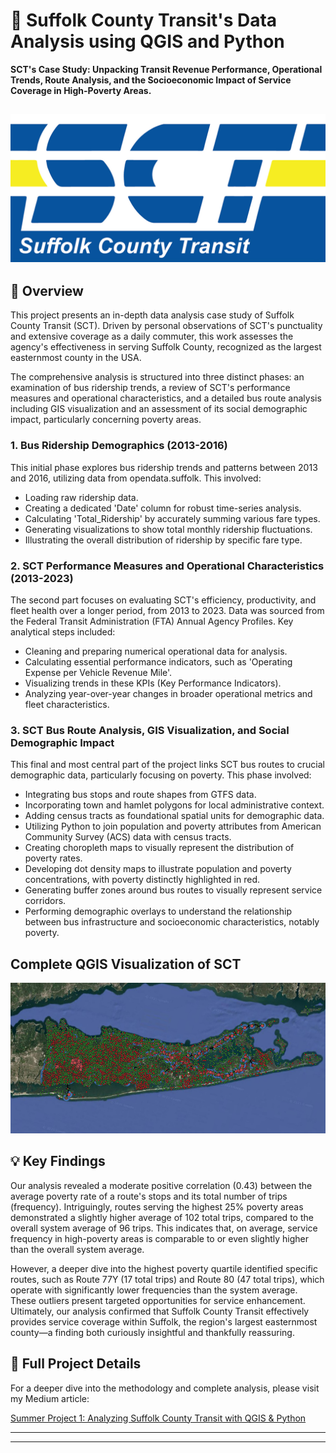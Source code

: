 #  🚌 Suffolk County Transit's Data Analysis using QGIS and Python

**SCT's Case Study: 
Unpacking Transit Revenue Performance, Operational Trends, Route Analysis, and the Socioeconomic Impact of Service Coverage in High-Poverty Areas.**

![SCT_Logo](Images/sctlogo.png)
---

## 📄 Overview

This project presents an in-depth data analysis case study of Suffolk County Transit (SCT). Driven by personal observations of SCT's punctuality and extensive coverage as a daily commuter, this work assesses the agency's effectiveness in serving Suffolk County, recognized as the largest easternmost county in the USA.

The comprehensive analysis is structured into three distinct phases: an examination of bus ridership trends, a review of SCT's performance measures and operational characteristics, and a detailed bus route analysis including GIS visualization and an assessment of its social demographic impact, particularly concerning poverty areas.

### 1. Bus Ridership Demographics (2013-2016)

This initial phase explores bus ridership trends and patterns between 2013 and 2016, utilizing data from opendata.suffolk. This involved:
* Loading raw ridership data.
* Creating a dedicated 'Date' column for robust time-series analysis.
* Calculating 'Total_Ridership' by accurately summing various fare types.
* Generating visualizations to show total monthly ridership fluctuations.
* Illustrating the overall distribution of ridership by specific fare type.

### 2. SCT Performance Measures and Operational Characteristics (2013-2023)

The second part focuses on evaluating SCT's efficiency, productivity, and fleet health over a longer period, from 2013 to 2023. Data was sourced from the Federal Transit Administration (FTA) Annual Agency Profiles. Key analytical steps included:
* Cleaning and preparing numerical operational data for analysis.
* Calculating essential performance indicators, such as 'Operating Expense per Vehicle Revenue Mile'.
* Visualizing trends in these KPIs (Key Performance Indicators).
* Analyzing year-over-year changes in broader operational metrics and fleet characteristics.

### 3. SCT Bus Route Analysis, GIS Visualization, and Social Demographic Impact

This final and most central part of the project links SCT bus routes to crucial demographic data, particularly focusing on poverty. This phase involved:
* Integrating bus stops and route shapes from GTFS data.
* Incorporating town and hamlet polygons for local administrative context.
* Adding census tracts as foundational spatial units for demographic data.
* Utilizing Python to join population and poverty attributes from American Community Survey (ACS) data with census tracts.
* Creating choropleth maps to visually represent the distribution of poverty rates.
* Developing dot density maps to illustrate population and poverty concentrations, with poverty distinctly highlighted in red.
* Generating buffer zones around bus routes to visually represent service corridors.
* Performing demographic overlays to understand the relationship between bus infrastructure and socioeconomic characteristics, notably poverty.

## Complete QGIS Visualization of SCT



![](Images/map.png)

## 💡 Key Findings

Our analysis revealed a moderate positive correlation (0.43) between the average poverty rate of a route's stops and its total number of trips (frequency). Intriguingly, routes serving the highest 25% poverty areas demonstrated a slightly higher average of 102 total trips, compared to the overall system average of 96 trips. This indicates that, on average, service frequency in high-poverty areas is comparable to or even slightly higher than the overall system average.

However, a deeper dive into the highest poverty quartile identified specific routes, such as Route 77Y (17 total trips) and Route 80 (47 total trips), which operate with significantly lower frequencies than the system average. These outliers present targeted opportunities for service enhancement. Ultimately, our analysis confirmed that Suffolk County Transit effectively provides service coverage within Suffolk, the region's largest easternmost county—a finding both curiously insightful and thankfully reassuring.

## 🔗 Full Project Details

For a deeper dive into the methodology and complete analysis, please visit my Medium article:

[Summer Project 1: Analyzing Suffolk County Transit with QGIS & Python](https://medium.com/@vummadiharsha123/summer-project-1-analyzing-suffolk-county-transit-with-qgis-python-9482692bbb80)

---
---
